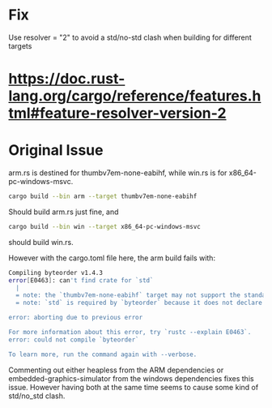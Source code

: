 Fix
======
Use resolver = "2" to avoid a std/no-std clash when building for different targets
# https://doc.rust-lang.org/cargo/reference/features.html#feature-resolver-version-2

Original Issue
======
arm.rs is destined for thumbv7em-none-eabihf, while win.rs is for x86_64-pc-windows-msvc.
```bash
cargo build --bin arm --target thumbv7em-none-eabihf
```
Should build arm.rs just fine, and
```bash
cargo build --bin win --target x86_64-pc-windows-msvc
```
should build win.rs.

However with the cargo.toml file here, the arm build fails with:
```bash
Compiling byteorder v1.4.3
error[E0463]: can't find crate for `std`
  |
  = note: the `thumbv7em-none-eabihf` target may not support the standard library
  = note: `std` is required by `byteorder` because it does not declare `#![no_std]`

error: aborting due to previous error

For more information about this error, try `rustc --explain E0463`.
error: could not compile `byteorder`

To learn more, run the command again with --verbose.
```

Commenting out either heapless from the ARM dependencies or embedded-graphics-simulator from the windows dependencies fixes this issue.
However having both at the same time seems to cause some kind of std/no_std clash.


